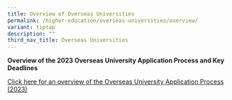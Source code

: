 ```yaml
---
title: Overview of Overseas Universities
permalink: /higher-education/overseas-universities/overview/
variant: tiptap
description: ""
third_nav_title: Overseas Universities
---
```

<p><strong>Overview of the 2023 Overseas University Application Process and Key Deadlines</strong></p><p><a href="/files/Overview_of_Overseas_University_Applications_2023.pdf" rel="noopener noreferrer nofollow" target="_blank">Click here for an overview of the Overseas University Application Process (2023)</a></p><p></p>